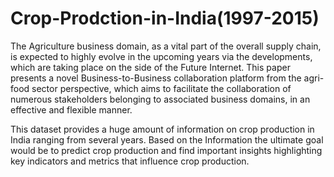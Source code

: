 # Crop-Prodction-in-India(1997-2015)
The Agriculture business domain, as a vital part of the overall supply chain, is
expected to highly evolve in the upcoming years via the developments, which are
taking place on the side of the Future Internet. This paper presents a novel
Business-to-Business collaboration platform from the agri-food sector perspective,
which aims to facilitate the collaboration of numerous stakeholders belonging to
associated business domains, in an effective and flexible manner.

This dataset provides a huge amount of information on crop production in India
ranging from several years. Based on the Information the ultimate goal would be to
predict crop production and find important insights highlighting key indicators and
metrics that influence crop production.
